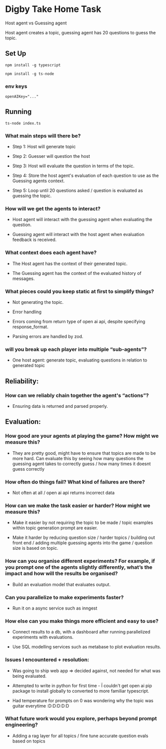 # Digby Take Home Task

Host agent vs Guessing agent

Host agent creates a topic, guessing agent has 20 questions to guess the topic.

## Set Up

  

    npm install -g typescript
  
    npm install -g ts-node

### env keys

    openAIKey="..."

 

  ## Running

    ts-node index.ts

  
  



  

### What main steps will there be?
    

-   Step 1: Host will generate topic
    
-   Step 2: Guesser will question the host
    
-   Step 3: Host will evaluate the question in terms of the topic.
    
-   Step 4: Store the host agent's evaluation of each question to use as the Guessing agents context.
    
-   Step 5: Loop until 20 questions asked / question is evaluated as guessing the topic.
    

### How will we get the agents to interact?
    

-   Host agent will interact with the guessing agent when evaluating the question.
    
-   Guessing agent will interact with the host agent when evaluation feedback is received.
    

###  What context does each agent have? 
    

-   The Host agent has the context of their generated topic.
    
-   The Guessing agent has the context of the evaluated history of messages.
    

### What pieces could you keep static at first to simplify things?
    

-   Not generating the topic.
    

-   Error handling
    

-   Errors coming from return type of open ai api, despite specifying response_format.
    
-   Parsing errors are handled by zod.
    

### will you break up each player into multiple “sub-agents”?
    

-   One host agent: generate topic, evaluating questions in relation to generated topic
    

  

## Reliability:

  

### How can we reliably chain together the agent's “actions”?
    

-   Ensuring data is returned and parsed properly.
    

  

## Evaluation:

  

### How good are your agents at playing the game? How might we measure this?
    

-   They are pretty good, might have to ensure that topics are made to be more hard. Can evaluate this by seeing how many questions the guessing agent takes to correctly guess / how many times it doesnt guess correctly
    

###    How often do things fail? What kind of failures are there?
   
-   Not often at all / open ai api returns incorrect data
    

###  How can we make the task easier or harder? How might we measure this?
    

-   Make it easier by not requiring the topic to be made / topic examples within topic generation prompt are easier.
    
-   Make it harder by reducing question size / harder topics / building out front end / adding multiple guessing agents into the game / question size is based on topic.
    

  

###  How can you organise different experiments? For example, if you prompt one of the agents slightly differently, what’s the impact and how will the results be organised?
    

-   Build an evaluation model that evaluates output.
    

### Can you parallelize to make experiments faster?
    

-   Run it on a async service such as inngest
    

### How else can you make things more efficient and easy to use?
    

-   Connect results to a db, with a dashboard after running parallelized experiments with evaluations.
    
-   Use SQL modelling services such as metabase to plot evaluation results.
    

  

### Issues I encountered + resolution:
    

-   Was going to ship web app => decided against, not needed for what was being evaluated.
    
-   Attempted to write in python for first time - Ï couldn't get open ai pip package to install globally to converted to more familiar typescript.
    
-   Had temperature for prompts on 0 was wondering why the topic was guitar everytime :D:D:D:D:D
    

###  What future work would you explore, perhaps beyond prompt engineering?
    

-   Adding a rag layer for all topics / fine tune accurate question evals based on topics
